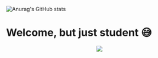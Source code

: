 ![Anurag's GitHub stats](https://github-readme-stats.vercel.app/api?username=choitjddn0311&hide=contribs,prs&show_icons=true&theme=graywhite)

<h1>Welcome, but just student 😅</h1>
<div align="center">
  <img src="https://i0.wp.com/www.galvanizeaction.org/wp-content/uploads/2022/06/Wow-gif.gif?fit=450%2C250&ssl=1" / autoplay>
</div>
